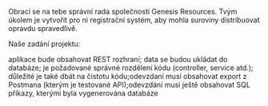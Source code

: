 Obrací se na tebe správní rada společnosti Genesis Resources. Tvým úkolem je vytvořit pro ni registrační systém, aby mohla suroviny distribuovat opravdu spravedlivě.

Naše zadání projektu:

aplikace bude obsahovat REST rozhraní; data se budou ukládat do databáze; je požadované správné rozdělení kódu (controller, service atd.); důležité je také dbát na čistotu kódu;odevzdaní musí obsahovat export z Postmana (kterým je testované API);odevzdání musí ještě obsahovat SQL příkazy, kterými byla vygenerována databáze
